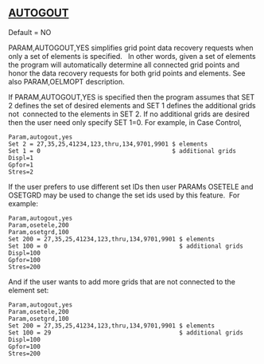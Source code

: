 ## [AUTOGOUT](https://help.hexagonmi.com/bundle/MSC_Nastran_2022.4/page/Nastran_Combined_Book/qrg/parameters/TOC.AUTOGOUT.xhtml)

Default = NO

PARAM,AUTOGOUT,YES simplifies grid point data recovery requests when only a set of elements is specified.   In other words, given a set of elements the program will automatically determine all connected grid points and honor the data recovery requests for both grid points and elements. See also PARAM,OELMOPT description.

If PARAM,AUTOGOUT,YES is specified then the program assumes that SET 2 defines the set of desired elements and SET 1 defines the additional grids  not  connected to the elements in SET 2. If no additional grids are desired then the user need only specify SET 1=0. For example, in Case Control,

```nastran
Param,autogout,yes
Set 2 = 27,35,25,41234,123,thru,134,9701,9901 $ elements
Set 1 = 0                                     $ additional grids
Displ=1
Gpfor=1
Stres=2
```

If the user prefers to use different set IDs then user PARAMs OSETELE and OSETGRD may be used to change the set ids used by this feature.  For example:

```nastran
Param,autogout,yes
Param,osetele,200
Param,osetgrd,100
Set 200 = 27,35,25,41234,123,thru,134,9701,9901 $ elements
Set 100 = 0                                     $ additional grids
Displ=100
Gpfor=100
Stres=200
```

And if the user wants to add more grids that are not connected to the element set:

```nastran
Param,autogout,yes
Param,osetele,200
Param,osetgrd,100
Set 200 = 27,35,25,41234,123,thru,134,9701,9901 $ elements
Set 100 = 29                                    $ additional grids
Displ=100
Gpfor=100
Stres=200
```
